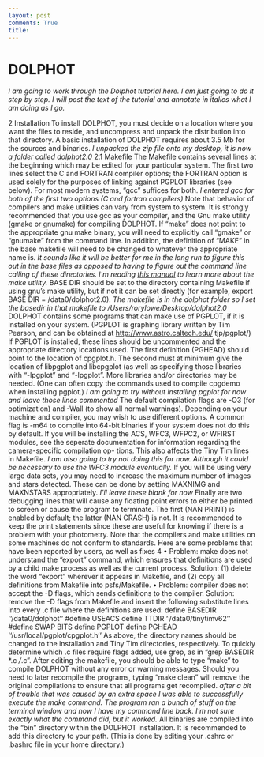 ```yaml
---
layout: post
comments: True
title:
---
```


# DOLPHOT
*I am going to work through the Dolphot tutorial here. I am just going to do it step by step. I will post the text of the tutorial and annotate in italics what I am doing as I go.*


2 Installation
To install DOLPHOT, you must decide on a location where you want the files to reside, and uncompress and unpack the distribution into that directory. A basic installation of DOLPHOT requires about 3.5 Mb for the sources and binaries.
*I unpacked the zip file onto my desktop, it is now a folder called dolphot2.0*
2.1 Makefile
The Makefile contains several lines at the beginning which may be edited for your particular system.
The first two lines select the C and FORTRAN compiler options; the FORTRAN option is used solely for the purposes of linking against PGPLOT libraries (see below). For most modern systems, “gcc” suffices for both.
*I entered gcc for both of the first two options (C and fortran compilers)*
Note that behavior of compilers and make utilities can vary from system to system. It is strongly recommended that you use gcc as your compiler, and the Gnu make utility (gmake or gnumake) for compiling DOLPHOT. If “make” does not point to the appropriate gnu make binary, you will need to explicitly call “gmake” or “gnumake” from the command line. In addition, the definition of “MAKE” in the base makefile will need to be changed to whatever the appropriate name is.
*It sounds like it will be better for me in the long run to figure this out in the base files as opposed to having to figure out the command line calling of these directories. I'm reading [this manual](https://www.gnu.org/software/make/manual/make.html) to learn more about the make utility.*
BASE DIR should be set to the directory containing Makefile if using gnu’s make utility, but if not it can be set directly (for example, export BASE DIR = /data0/dolphot2.0).
*The makefile is in the dolphot folder so I set the basedir in that makefile to /Users/rorylowe/Desktop/dolphot2.0*
DOLPHOT contains some programs that can make use of PGPLOT, if it is installed on your system. (PGPLOT is graphing library written by Tim Pearson, and can be obtained at http://www.astro.caltech.edu/ tjp/pgplot/) If PGPLOT is installed, these lines should be uncommented and the appropriate directory locations used. The first definition (PGHEAD) should point to the location of cpgplot.h. The second must at minimum give the location of libpgplot and libcpgplot (as well as specifying those libraries with “-lpgplot” and “-lpgplot”. More libraries and/or directories may be needed. (One can often copy the commands used to compile cpgdemo when installing pgplot.)
*I am going to try without installing pgplot for now and leave those lines commented*
The default compilation flags are -O3 (for optimization) and -Wall (to show all normal warnings). Depending on your machine and compiler, you may wish to use different options. A common flag is -m64 to compile into 64-bit binaries if your system does not do this by default.
If you will be installing the ACS, WFC3, WFPC2, or WFIRST modules, see the seperate documentation for information regarding the camera-specific compilation op- tions. This also affects the Tiny Tim lines in Makefile.
*I am also going to try not doing this for now. Although it could be necessary to use the WFC3 module eventually.*
If you will be using very large data sets, you may need to increase the maximum number of images and stars detected. These can be done by setting MAXNIMG and MAXNSTARS appropriately.
*I'll leave these blank for now*
Finally are two debugging lines that will cause any floating point errors to either be printed to screen or cause the program to terminate. The first (NAN PRINT) is enabled by default; the latter (NAN CRASH) is not. It is recommended to keep the print statements since these are useful for knowing if there is a problem with your photometry.
Note that the compilers and make utilities on some machines do not conform to standards. Here are some problems that have been reported by users, as well as fixes
    4
• Problem: make does not understand the “export” command, which ensures that definitions are used by a child make process as well as the current process. Solution: (1) delete the word “export” wherever it appears in Makefile, and (2) copy all definitions from Makefile into psfs/Makefile.
• Problem: compiler does not accept the -D flags, which sends definitions to the compiler. Solution: remove the -D flags from Makefile and insert the following substitute lines into every .c file where the definitions are used:
define BASEDIR ‘‘/data0/dolphot’’ #define USEACS
define TTDIR ‘‘/data0/tinytimv62’’ #define SWAP BITS
define PGPLOT
define PGHEAD ‘‘/usr/local/pgplot/cpgplot.h’’
As above, the directory names should be changed to the installation and Tiny Tim directories, respectively. To quickly determine which .c files require flags added, use grep, as in “grep BASEDIR *.c */*.c”.
After editing the makefile, you should be able to type “make” to compile DOLPHOT without any error or warning messages. Should you need to later recompile the programs, typing “make clean” will remove the original compilations to ensure that all programs get recompiled.
*after a bit of trouble that was caused by an extra space I was able to successfully execute the make command. The program ran a bunch of stuff on the terminal window and now I have my command line back. I'm not sure exactly what the command did, but it worked.*
All binaries are compiled into the “bin” directory within the DOLPHOT installation. It is recommended to add this directory to your path. (This is done by editing your .cshrc or .bashrc file in your home directory.)
